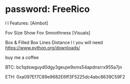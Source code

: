 # password: FreeRico
l
l
Features:
[Aimbot]

Fov Size
Show Fov
Smoothness
[Visuals]

Box & Filled Box
Lines
Distance
l
l
you will need https://www.python.org/downloads/

buy me a coffee

BTC: bc1qdswguyd0dgy3geujw9xms54apdnsrrx955a7jn

ETH: 0xa097Ef7C89e9682E6ff3F5225dc4abc8639C59F2
